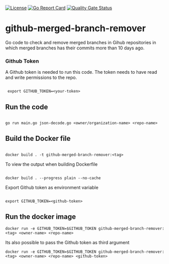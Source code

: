 [![License](https://img.shields.io/github/license/tarakaprabhuchinta/github-merged-branch-remover)](LICENSE) [![Go Report Card](https://goreportcard.com/badge/github.com/tarakaprabhuchinta/github-merged-branch-remover)](https://goreportcard.com/report/github.com/tarakaprabhuchinta/github-merged-branch-remover) [![Quality Gate Status](https://sonarcloud.io/api/project_badges/measure?project=tarakaprabhuchinta_github-merged-branch-remover&metric=alert_status)](https://sonarcloud.io/summary/new_code?id=tarakaprabhuchinta_github-merged-branch-remover)

# github-merged-branch-remover
Go code to check and remove merged branches in Gihub repositories in which merged branches has their commits more than 10 days ago.

### Github Token
A Github token is needed to run this code. The token needs to have read and write permissions to the repo.

```

 export GITHUB_TOKEN=<your-token>

 ```

## Run the code

```

go run main.go json-decode.go <owner/organization-name> <repo-name>

```

## Build the Docker file 

```

docker build . -t github-merged-branch-remover:<tag>

```

To view the output when building Dockerfile

```

docker build . --progress plain --no-cache

```

Export Github token as environment variable

```

export GITHUB_TOKEN=<github-token>

```

## Run the docker image

```
docker run -e GITHUB_TOKEN=$GITHUB_TOKEN github-merged-branch-remover:<tag> <owner-name> <repo-name>

````

Its also possible to pass the Github token as third argument

```
docker run -e GITHUB_TOKEN=$GITHUB_TOKEN github-merged-branch-remover:<tag> <owner-name> <repo-name> <github-token>

````